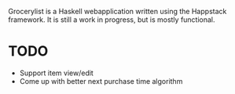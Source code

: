 Grocerylist is a Haskell webapplication written using the Happstack framework. It is still a work in progress, but is mostly functional.

# TODO

* Support item view/edit
* Come up with better next purchase time algorithm
